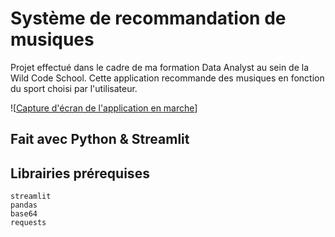 # Système de recommandation de musiques

Projet effectué dans le cadre de ma formation Data Analyst au sein de la Wild Code School.
Cette application recommande des musiques en fonction du sport choisi par l'utilisateur.

![[Capture d'écran de l'application en marche](https://github.com/000molly/protojam/blob/main/screenshot_app.png)]


## Fait avec Python & Streamlit

## Librairies prérequises
```
streamlit
pandas
base64
requests
```
